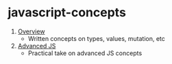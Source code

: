 # javascript-concepts

1. [Overview](Overview-TypesAndValues.md)
   - Written concepts on types, values, mutation, etc
2. [Advanced JS](AdvancedJS.md)
   - Practical take on advanced JS concepts
